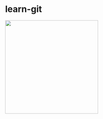 # learn-git

<img src = "https://miro.medium.com/max/828/0*tmfbLDU_hIeg0B3B.webp" height = 300 width = 300>